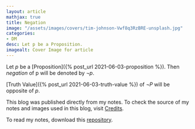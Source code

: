 ```yaml
---
layout: article
mathjax: true
title: Negation
image: "/assets/images/covers/tim-johnson-Vwf8q3RzBRE-unsplash.jpg"
categories:
- DM
desc: Let p be a Proposition. 
imagealt: Cover Image for article
---
```


Let *p* be a [Proposition]({% post_url 2021-06-03-proposition %}).
Then *negation* of p will be denoted by $\neg p$.

































































































































































































































































































































































































[Truth Value]({% post_url 2021-06-03-truth-value %}) of $\neg P$ will be opposite of *p*.

































































































































































































































































































































































































This blog was published directly from my notes.
To check the source of my notes and images used in this blog, visit <a href="/credits.html" target="_blank">Credits</a>.

To read my notes, download this <a href="https://github.com/bovem/CS" target="blank">repository</a>.